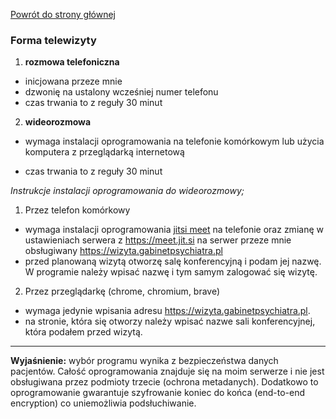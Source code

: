 <a href="https://gabinetpsychiatra.pl"> Powrót do strony głównej </a>

### Forma telewizyty

1. __rozmowa telefoniczna__

- inicjowana przeze mnie
- dzwonię na ustalony wcześniej numer telefonu
- czas trwania to z reguły 30 minut

2. __wideorozmowa__

- wymaga instalacji oprogramowania na telefonie komórkowym lub użycia komputera z przeglądarką internetową

- czas trwania to z reguły 30 minut

_Instrukcje instalacji oprogramowania do wideorozmowy;_

1. Przez telefon komórkowy
- wymaga instalacji oprogramowania [jitsi meet](https://play.google.com/store/apps/details?id=org.jitsi.meet) na telefonie  oraz zmianę w ustawieniach serwera z https://meet.jit.si na serwer przeze mnie obsługiwany https://wizyta.gabinetpsychiatra.pl
- przed planowaną wizytą otworzę salę konferencyjną i podam jej nazwę. W programie należy wpisać nazwę i tym samym zalogować się wizytę.

2. Przez przeglądarkę (chrome, chromium, brave)
- wymaga jedynie wpisania adresu https://wizyta.gabinetpsychiatra.pl.
- na stronie, która się otworzy należy wpisać nazwe sali konferencyjnej, która podałem przed wizytą.

<hr>

__Wyjaśnienie:__
wybór programu wynika z bezpieczeństwa danych pacjentów. Całość oprogramowania znajduje się na moim serwerze i nie jest obsługiwana przez podmioty trzecie (ochrona metadanych). Dodatkowo to oprogramowanie gwarantuje szyfrowanie koniec do końca (end-to-end encryption) co uniemożliwia podsłuchiwanie.
